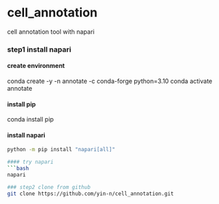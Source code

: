 # cell_annotation
cell annotation tool with napari
### step1 install napari
#### create environment
conda create -y -n annotate -c conda-forge python=3.10
conda activate annotate
#### install pip
conda install pip
#### install napari
```bash
python -m pip install "napari[all]"

#### try napari
```bash
napari

### step2 clone from github
git clone https://github.com/yin-n/cell_annotation.git